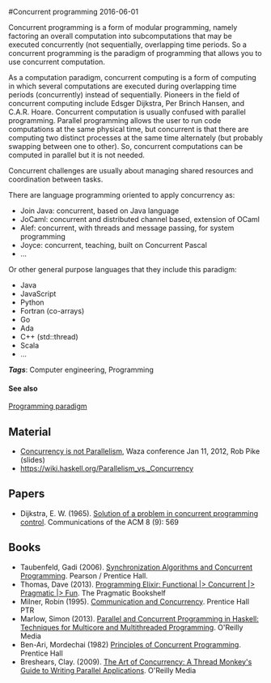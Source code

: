 
#Concurrent programming
2016-06-01

Concurrent programming is a form of modular programming, namely factoring an overall computation into subcomputations that may be executed concurrently (not sequentially, overlapping time periods. So a concurrent programming is the paradigm of programming that allows you to use concurrent computation.

As a computation paradigm, concurrent computing is a form of computing in which several computations are executed during overlapping time periods (concurrently) instead of sequentially. Pioneers in the field of concurrent computing include Edsger Dijkstra, Per Brinch Hansen, and C.A.R. Hoare.
Concurrent computation is usually confused with parallel programming. Parallel programming allows the user to run code computations at the same physical time, but concurrent is that there are computing two distinct processes at the same time alternately (but probably swapping between one to other). So, concurrent computations can be computed in parallel but it is not needed.

Concurrent challenges are usually about managing shared resources and coordination between tasks.

There are language programming oriented to apply concurrency as:
* Join Java: concurrent, based on Java language
* JoCaml: concurrent and distributed channel based, extension of OCaml
* Alef: concurrent, with threads and message passing, for system programming
* Joyce: concurrent, teaching, built on Concurrent Pascal
* ...

Or other general purpose languages that they include this paradigm:
* Java
* JavaScript
* Python
* Fortran (co-arrays)
* Go
* Ada
* C++ (std::thread)
* Scala
* ...

***Tags***: Computer engineering, Programming

#### See also
[Programming paradigm](/programming_paradigm)
## Material
* [Concurrency is not Parallelism](http://talks.golang.org/2012/waza.slide), Waza conference Jan 11, 2012, Rob Pike (slides)
* https://wiki.haskell.org/Parallelism_vs._Concurrency

## Papers
* Dijkstra, E. W. (1965). [Solution of a problem in concurrent programming control](http://dl.acm.org/citation.cfm?doid=365559.365617). Communications of the ACM 8 (9): 569

## Books
* Taubenfeld, Gadi (2006). [Synchronization Algorithms and Concurrent Programming](https://www.goodreads.com/book/show/1523068.Synchronization_Algorithms_and_Concurrent_Programming). Pearson / Prentice Hall.
* Thomas, Dave (2013). [Programming Elixir: Functional |> Concurrent |> Pragmatic |> Fun](https://www.goodreads.com/book/show/17971957-programming-elixir). The Pragmatic Bookshelf
* Milner, Robin (1995). [Communication and Concurrency](https://www.goodreads.com/book/show/788766.Communication_and_Concurrency). Prentice Hall PTR
* Marlow, Simon (2013). [Parallel and Concurrent Programming in Haskell: Techniques for Multicore and Multithreaded Programming](https://www.goodreads.com/book/show/17802513-parallel-and-concurrent-programming-in-haskell). O'Reilly Media
* Ben-Ari, Mordechai (1982) [Principles of Concurrent Programming](https://www.goodreads.com/book/show/4034740-principles-of-concurrent-programming). Prentice Hall
* Breshears, Clay. (2009). [The Art of Concurrency: A Thread Monkey's Guide to Writing Parallel Applications](https://www.goodreads.com/book/show/6611079-the-art-of-concurrency). O'Reilly Media


